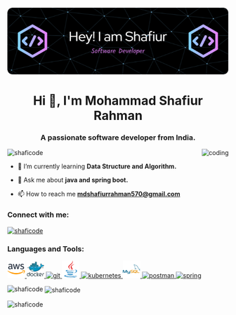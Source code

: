![logo](https://github.com/shaficode/shaficode/blob/main/github-header-image.png)
<h1 align="center">Hi 👋, I'm Mohammad Shafiur Rahman</h1>
<h3 align="center">A passionate software developer from India.</h3>

<img align="right" alt="coding" widht="400" src="https://miro.medium.com/max/1360/0*7Q3yvSIv_t0ioJ-Z.gif">

<p align="left"> <img src="https://komarev.com/ghpvc/?username=shaficode&label=Profile%20views&color=0e75b6&style=flat" alt="shaficode" /> </p>

- 🌱 I’m currently learning **Data Structure and Algorithm.**

- 💬 Ask me about **java and spring boot.**

- 📫 How to reach me **mdshafiurrahman570@gmail.com**

<h3 align="left">Connect with me:</h3>
<p align="left">
<a href="https://www.leetcode.com/shaficode" target="blank"><img align="center" src="https://raw.githubusercontent.com/rahuldkjain/github-profile-readme-generator/master/src/images/icons/Social/leet-code.svg" alt="shaficode" height="30" width="40" /></a>
</p>

<h3 align="left">Languages and Tools:</h3>
<p align="left"> <a href="https://aws.amazon.com" target="_blank" rel="noreferrer"> <img src="https://raw.githubusercontent.com/devicons/devicon/master/icons/amazonwebservices/amazonwebservices-original-wordmark.svg" alt="aws" width="40" height="40"/> </a> <a href="https://www.docker.com/" target="_blank" rel="noreferrer"> <img src="https://raw.githubusercontent.com/devicons/devicon/master/icons/docker/docker-original-wordmark.svg" alt="docker" width="40" height="40"/> </a> <a href="https://git-scm.com/" target="_blank" rel="noreferrer"> <img src="https://www.vectorlogo.zone/logos/git-scm/git-scm-icon.svg" alt="git" width="40" height="40"/> </a> <a href="https://www.java.com" target="_blank" rel="noreferrer"> <img src="https://raw.githubusercontent.com/devicons/devicon/master/icons/java/java-original.svg" alt="java" width="40" height="40"/> </a> <a href="https://kubernetes.io" target="_blank" rel="noreferrer"> <img src="https://www.vectorlogo.zone/logos/kubernetes/kubernetes-icon.svg" alt="kubernetes" width="40" height="40"/> </a> <a href="https://www.mysql.com/" target="_blank" rel="noreferrer"> <img src="https://raw.githubusercontent.com/devicons/devicon/master/icons/mysql/mysql-original-wordmark.svg" alt="mysql" width="40" height="40"/> </a> <a href="https://postman.com" target="_blank" rel="noreferrer"> <img src="https://www.vectorlogo.zone/logos/getpostman/getpostman-icon.svg" alt="postman" width="40" height="40"/> </a> <a href="https://spring.io/" target="_blank" rel="noreferrer"> <img src="https://www.vectorlogo.zone/logos/springio/springio-icon.svg" alt="spring" width="40" height="40"/> </a> </p>

<p><img align="left" src="https://github-readme-stats.vercel.app/api/top-langs?username=shaficode&show_icons=true&locale=en&layout=compact" alt="shaficode" /></p>

<p>&nbsp;<img align="center" src="https://github-readme-stats.vercel.app/api?username=shaficode&show_icons=true&locale=en" alt="shaficode" /></p>

<p><img align="center" src="https://github-readme-streak-stats.herokuapp.com/?user=shaficode&" alt="shaficode" /></p>
